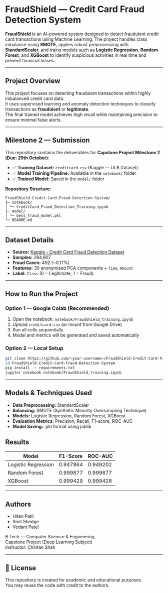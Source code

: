 # FraudShield — Credit Card Fraud Detection System

**FraudShield** is an AI-powered system designed to detect fraudulent credit card transactions using Machine Learning. The project handles class imbalance using **SMOTE**, applies robust preprocessing with **StandardScaler**, and trains models such as **Logistic Regression**, **Random Forest**, and **XGBoost** to identify suspicious activities in real time and prevent financial losses.

---

## Project Overview
This project focuses on detecting fraudulent transactions within highly imbalanced credit card data.  
It uses supervised learning and anomaly detection techniques to classify transactions as **fraudulent** or **legitimate**.  
The final trained model achieves high recall while maintaining precision to ensure minimal false alerts.

---

## Milestone 2 — Submission
This repository contains the deliverables for **Capstone Project Milestone 2 (Due: 29th October)**:

- ✅ **Training Dataset:** `creditcard.csv` (Kaggle — ULB Dataset)
- ✅ **Model Training Pipeline:** Available in the `notebook/` folder  
- ✅ **Trained Model:** Saved in the `model/` folder  

**Repository Structure:**

```
FraudShield-Credit-Card-Fraud-Detection-System/
├─ notebook/
│ └─ CreditCard_Fraud_Detection_Training.ipynb
├─ model/
│ └─ best_fraud_model.pkl
└─ README.md
```

---

## Dataset Details
- **Source:** [Kaggle - Credit Card Fraud Detection Dataset](https://www.kaggle.com/datasets/mlg-ulb/creditcardfraud)  
- **Samples:** 284,807  
- **Fraud Cases:** 492 (~0.17%)  
- **Features:** 30 anonymized PCA components + `Time`, `Amount`  
- **Label:** `Class` (0 = Legitimate, 1 = Fraud)

---

## How to Run the Project

### Option 1 — Google Colab (Recommended)
1. Open the notebook: `notebook/FraudShield_training.ipynb`
2. Upload `creditcard.csv` (or mount from Google Drive)
3. Run all cells sequentially  
4. Model and metrics will be generated and saved automatically

### Option 2 — Local Setup
```bash
git clone https://github.com/<your-username>/FraudShield-Credit-Card-Fraud-Detection-System.git
cd FraudShield-Credit-Card-Fraud-Detection-System
pip install -r requirements.txt
jupyter notebook notebook/FraudShield_training.ipynb
```

---

## Models & Techniques Used

- **Data Preprocessing:** StandardScaler
- **Balancing:** SMOTE (Synthetic Minority Oversampling Technique)
- **Models:** Logistic Regression, Random Forest, XGBoost
- **Evaluation Metrics:** Precision, Recall, F1-score, ROC-AUC
- **Model Saving:** .pkl format using joblib

## Results

| Model             | F1-Score | ROC-AUC |
|-------------------|----------|---------|
| Logistic Regression | 0.947864    | 0.949202   |
| Random Forest     | 0.999877    | 0.999877   |
| XGBoost           | 0.999429    | 0.999428   |


---

## Authors
- Hiten Patil  
- Smit Shedge  
- Vedant Patel  

B.Tech — Computer Science & Engineering  
Capstone Project (Deep Learning Subject)  
Instructor: Chintan Shah

---

## 🪪 License
This repository is created for academic and educational purposes.  
You may reuse the code with credit to the authors.
